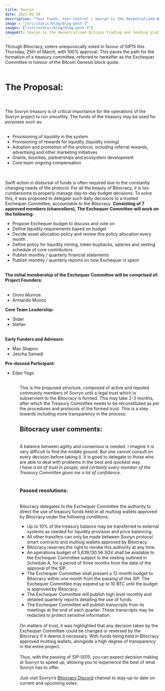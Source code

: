 ```yaml
---
title: Sovryn
date: 2021-03-28
description: "Your Funds, Your Control | Sovryn is the decentralized Bitcoin trading and lending platform"
image : "/src/static/blog/blog-post-3"
images: ["/src/static/blog/blog-post-3"]
imageAlt: Sovryn is the decentralized Bitcoin trading and lending platform.
---
```

Through Bitocracy, voters unequivocally voted in favour of SIP15 this Thursday, 25th of March, with 100% approval. This paves the path for the formation of a treasury committee, referred to hereafter as the Exchequer Committee in honour of the Bitcoin Genesis block quote.
</br>
</br>
<h1>The Proposal:</h1>
</br>
</br>
The Sovryn treasury is of critical importance for the operations of the Sovryn project to run smoothly. The funds of the treasury may be used for purposes such as:
</br>
</br>
<ul>
<li>Provisioning of liquidity in the system</li>
<li>Provisioning of rewards for liquidity (liquidity mining)</li>
<li>Adoption and promotion of the protocol, including referral rewards, advertising and other marketing initiatives</li>
<li>Grants, bounties, partnerships and ecosystem development</li>
<li>Core team ongoing compensation</li>
</ul>
</br>
</br>
Swift action in disbursal of funds is often required due to the constantly changing needs of the protocol. For all the beauty of Bitocracy, it is too cumbersome to properly manage day-to-day budget decisions. To solve this, it was proposed to delegate such daily decisions to a trusted Exchequer Committee, accountable to the Bitocracy.
</ul>
<b>Consisting of 7 approved members (chancellors), The Exchequer Committee will work on the following:</b>
<ul>
<li>Propose Exchequer budget to discuss and vote on</li>
<li>Define liquidity requirements based on budget</li>
<li>Decide asset allocation policy and review this policy allocation every month</li>
<li>Define policy for liquidity mining, token buybacks, salaries and vesting schedule of core contributors</li>
<li>Publish monthly / quarterly financial statements</li>
<li>Publish monthly / quarterly reports on how Exchequer is spent</li>
</ul>
</br>
<b>The initial membership of the Exchequer Committee will be comprised of:</b>
</br>
<b>Project Founders:</b>
</br>
</br>
<ul>
<li>Ororo Munroe</li>
<li>Armando Munoz</li>
</ul>
<b>Core Team Leadership:</b>
<ul>
<li>Slider</li>
<li>Stefan</li>
</ul>
</br>
<b>Early Funders and Advisors:</b>
<br>
<ul>
<li>Max Shapiro</li>
<li>Jascha Samadi</li>
</ul>
<b>Pre-doxxed Participant:</b>
<br>
<ul>
<li>Edan Yago</li>
<ul>
</br>
This is the proposed structure, composed of active and reputed community members of Sovryn until a legal trust which is subservient to the Bitocracy is formed. This may take 2-3 months, after which the Treasury Committee needs to be reconstituted as per the procedures and protocols of the formed trust. This is a step towards including more transparency in the process.
</br>
<h2>Bitocracy user comments:</h2>
</br>
A balance between agility and consensus is needed. I imagine it is very difficult to find the middle ground. But one cannot consult on every decision before taking it. It is good to delegate to those who are able to deal with problems in the best and quickest way.
</br>
<i>I have a lot of trust in people, and certainly every member of the Treasury Committee gives me a lot of confidence.</i>
</br>
</br>
<h3>Passed resolutions:</h3>
<br>
Bitocracy delegates to the Exchequer Committee the authority to direct the use of treasury funds held in all multisig wallets approved by Bitocracy under the following conditions:
</br>
    <ul>
        <li>Up to 10% of the treasury balance may be transferred to external systems as needed for liquidity provision and price balancing.</li>
        <li>All other transfers can only be made between Sovryn protocol smart contracts and multisig wallets approved by Bitocracy.</li>
        <li>Bitocracy reserves the right to revoke this authority at any time.</li>
        <li>An operations budget of 5,639,130.56 SOV shall be available to the Exchequer Committee subject to the vesting outlined in Schedule A, for a period of three months from the date of the approval of the SIP.</li>
        <li>The Exchequer Committee shall present a 12-month budget to Bitocracy within one month from the passing of this SIP. The Exchequer Committee may expend up to 10 BTC until the budget is approved by Bitocracy.</li>
        <li>The Exchequer Committee will publish high level monthly and detailed quarterly reports detailing the use of funds.</li>
        <li>The Exchequer Committee will publish transcripts from its meetings at the end of each quarter. These transcripts may be redacted to protect sensitive information.</li>
    </ul>
</br>
On matters of trust, it was highlighted that any decision taken by the Exchequer Committee could be changed or reversed by the Bitocracy if it deems it necessary. With funds being held in Bitocracy approved multisig wallets, alongside a high degree of transparency in the entire project.
</br>
</br>
Thus, with the passing of SIP-0015, you can expect decision making at Sovryn to speed up, allowing you to experience the best of what Sovryn has to offer.
</br>
</br>
Just visit Sovryn’s <a href="#" className="btn-link">Bitocracy Discord</a> channel to stay-up-to date on current and upcoming votes.
</br>
</br>
